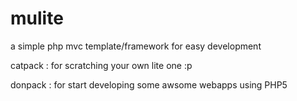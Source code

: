 mulite
=======

a simple php mvc template/framework for easy development

catpack : for scratching your own lite one :p 

donpack : for start developing some awsome webapps using PHP5
